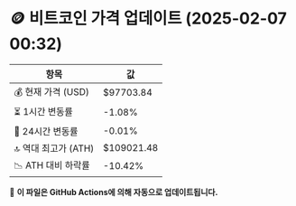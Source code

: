 # 🪙 비트코인 가격 업데이트 (2025-02-07 00:32)

| 항목                | 값 |
|--------------------|----------------|
| 💰 현재 가격 (USD) | $97703.84 |
| ⏳ 1시간 변동률    | -1.08% |
| 📆 24시간 변동률   | -0.01% |
| 🔝 역대 최고가 (ATH) | $109021.48 |
| 📉 ATH 대비 하락률 | -10.42% |

🔄 **이 파일은 GitHub Actions에 의해 자동으로 업데이트됩니다.**
